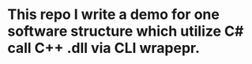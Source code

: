 # This repo I write a demo for one software structure which utilize C# call C++ .dll via CLI wrapepr.
